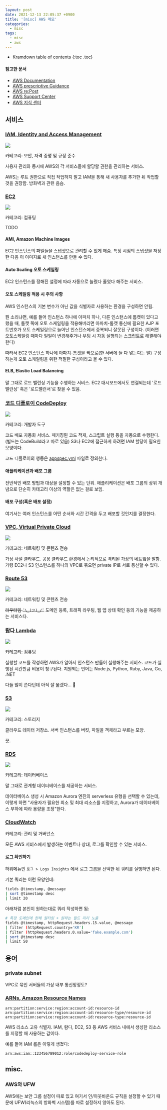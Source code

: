 ```yaml
---
layout: post
date: 2021-12-13 22:05:37 +0900
title: '[misc] AWS 메모'
categories:
  - misc
tags:
  - misc
  - aws
---
```


* Kramdown table of contents
{:toc .toc}

#### 참고한 문서

- [AWS Documentation](https://docs.aws.amazon.com/)
- [AWS prescriptive Guidance](https://aws.amazon.com/ko/prescriptive-guidance/?nc1=h_ls&apg-all-cards.sort-by=item.additionalFields.sortText&apg-all-cards.sort-order=desc&awsf.apg-new-filter=*all&awsf.apg-content-type-filter=*all&awsf.apg-code-filter=*all&awsf.apg-category-filter=*all&awsf.apg-rtype-filter=*all&awsf.apg-isv-filter=*all&awsf.apg-product-filter=*all&awsf.apg-env-filter=*all)
- [AWS re:Post](https://www.repost.aws/)
- [AWS Support Center](https://console.aws.amazon.com/support)
- [AWS 지식 센터](https://aws.amazon.com/ko/premiumsupport/knowledge-center/)

## 서비스

### [IAM, Identity and Access Management](https://aws.amazon.com/ko/iam/)

![](/images/Arch_AWS-Identity-and-Access-Management_48.png)

카테고리: 보안, 자격 증명 및 규정 준수

사용자 관리와 동시에 AWS의 각 서비스들에 할당할 권한을 관리하는 서비스.

AWS는 루트 권한으로 직접 작업하지 말고 IAM을 통해 새 사용자를 추가한 뒤 작업할 것을 권장함. 방화벽과 관련 음슴.

### [EC2](https://aws.amazon.com/ko/ec2/)

![](/images/Arch_Amazon-EC2_48.png)

카테고리: 컴퓨팅

TODO

#### AMI, Amazon Machine Images

EC2 인스턴스의 파일들을 스냅샷으로 관리할 수 있게 해줌. 특정 시점의 스냅샷을 저장한 다음 이 이미지로 새 인스턴스를 만들 수 있다.

#### Auto Scaling 오토 스케일링

EC2 인스턴스를 정해진 설정에 따라 자동으로 늘렸다 줄였다 해주는 서비스.

#### 오토 스케일링 적용 시 주의 사항

AWS 인스턴스의 기본 변수가 아닌 값을 식별자로 사용하는 환경을 구성하면 안됨.

뭔 소리냐면, 예를 들어 인스턴스 하나에 아파치 하나, 다른 인스턴스에 톰캣이 있다고 했을 때, 톰캣 쪽에 오토 스케일링을 적용해버리면 아파치-톰캣 통신에 필요한 AJP 포트번호가 오토 스케일링으로 늘어난 인스턴스에서 중복되니 잘못된 구성이다. (이러면 오토스케일링 때마다 일일이 변경해주거나 부팅 시 자동 실행되는 스크립트로 해결해야 한다)

따라서 EC2 인스턴스 하나에 아파치-톰캣을 짝으로(한 서버에 둘 다 넣는다는 말) 구성하는게 오토 스케일링을 위한 적절한 구성이라고 볼 수 있다.

#### ELB, Elastic Load Balancing

말 그대로 로드 밸런싱 기능을 수행하는 서비스. EC2 대시보드에서도 연결되는데 '로드 밸런싱' 혹은 '로드밸런서'로 찾을 수 있음.

### [코드 디플로이 CodeDeploy](https://aws.amazon.com/ko/codedeploy/)

![](/images/Arch_AWS-CodeDeploy_48.png)

카테고리: 개발자 도구

코드 배포 자동화 서비스. 패키징된 코드 적재, 스크립트 실행 등을 자동으로 수행한다. (빌드는 CodeBuild라고 따로 있음) S3나 EC2에 접근하게 하려면 IAM 할당이 필요한 모양이다.

코드 디플로이의 행동은  [appspec.yml](https://docs.aws.amazon.com/codedeploy/latest/userguide/reference-appspec-file.html) 파일로 정의한다.

#### 애플리케이션과 배포 그룹

전반적인 배포 방법과 대상을 설정할 수 있는 단위. 애플리케이션은 배포 그룹의 상위 개념으로 단순히 카테고리 이상의 역할은 없는 걸로 보임.

#### 배포 구성(혹은 배포 설정)

여기서는 여러 인스턴스를 어떤 순서와 시간 간격을 두고 배포할 것인지를 결정한다.

### [VPC, Virtual Private Cloud](https://aws.amazon.com/ko/vpc/)

![](/images/Arch_Amazon-Virtual-Private-Cloud_48.png)

카테고리: 네트워킹 및 콘텐츠 전송

가상 사설 클라우드. 공용 클라우드 환경에서 논리적으로 격리된 가상의 네트웤을 말함. 가령 EC2나 S3 인스턴스를 하나의 VPC로 묶으면 private IP로 서로 통신할 수 있다.

### [Route 53](https://aws.amazon.com/ko/route53/)

![](/images/Arch_Amazon-Route-53_48.png)

카테고리: 네트워킹 및 콘텐츠 전송

~~라우터임 `¯\_(ツ)_/¯`~~ 도메인 등록, 트래픽 라우팅, 웹 앱 상태 확인 등의 기능을 제공하는 서비스다.

### [람다 Lambda](https://aws.amazon.com/ko/lambda/)

![](/images/Arch_AWS-Lambda_48.png)

카테고리: 컴퓨팅

실행할 코드를 작성하면 AWS가 알아서 인스턴스 만들어 실행해주는 서비스. 코드가 실행된 시간만큼 비용이 청구된다. 지원되는 언어는 Node.js, Python, Ruby, Java, Go, .NET

다들 많이 쓴다던데 아직 잘 몲겠다... 🤔

### [S3](https://aws.amazon.com/ko/s3/)

![](/images/Arch_Amazon-Simple-Storage-Service_48.png)

카테고리: 스토리지

클라우드 데이터 저장소. 서버 인스턴스를 버킷, 파일을 객체라고 부르는 모양.

끗.

### [RDS](https://aws.amazon.com/ko/rds/)

![](/images/Arch_Amazon-RDS_48.png)

카테고리: 데이터베이스

말 그대로 관계형 데이터베이스를 제공하는 서비스.

데이터베이스 생성 시 Amazon Aurora 엔진의 serverless 유형을 선택할 수 있는데, 이렇게 하면 "사용자가 필요한 최소 및 최대 리소스를 지정하고, Aurora가 데이터베이스 부하에 따라 용량을 조정"한다.

### [CloudWatch](https://aws.amazon.com/ko/cloudwatch/)

카테고리: 관리 및 거버넌스

모든 AWS 서비스에서 발생하는 이벤트나 상태, 로그를 확인할 수 있는 서비스.

#### 로그 확인하기

하위메뉴인 `로그 > Logs Insights` 에서 로그 그룹을 선택한 뒤 쿼리를 실행하면 된다.

기본 쿼리는 이런 모양인데:

```bash
fields @timestamp, @message
| sort @timestamp desc
| limit 20
```

아래처럼 본인이 원하는대로 쿼리 작성하면 됨:

```bash
# 특정 도메인에 한해 필터링 + 원하는 필드 미리 노출
fields @timestamp, httpRequest.headers.15.value, @message
| filter (httpRequest.country='KR')
| filter (httpRequest.headers.0.value='fake.example.com')
| sort @timestamp desc
| limit 50
```

## 용어

### private subnet

VPC로 묶인 서버들의 가상 내부 통신망정도?

### [ARNs, Amazon Resource Names](https://docs.aws.amazon.com/ko_kr/general/latest/gr/aws-arns-and-namespaces.html)

```
arn:partition:service:region:account-id:resource-id
arn:partition:service:region:account-id:resource-type/resource-id
arn:partition:service:region:account-id:resource-type:resource-id
```

AWS 리소스 고유 식별자. IAM, 람다, EC2, S3 등 AWS 서비스 내에서 생성한 리소스를 지정할 때 사용하는 값이다.

예를 들어 IAM 롤은 이렇게 생겼다:

```
arn:aws:iam::123456789012:role/codedeploy-service-role
```

## misc.

### AWS와 UFW

AWS에는 보안 그룹 설정이 따로 있고 여기서 인/아웃바운드 규칙을 설정할 수 있기 때문에 UFW(리눅스의 방화벽 시스템)를 따로 설정하지 않아도 된다.
